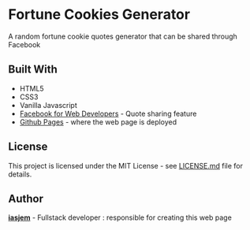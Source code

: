 # Fortune Cookies Generator

A random fortune cookie quotes generator that can be shared through Facebook


## Built With

- HTML5
- CSS3
- Vanilla Javascript
- [Facebook for Web Developers](https://developers.facebook.com/docs/web) - Quote sharing feature
- [Github Pages](https://pages.github.com/) - where the web page is deployed

## License

This project is licensed under the MIT License - see [LICENSE.md](https://github.com/iasjem/fortune-cookie-generator/blob/master/LICENSE.md) file for details.


## Author

[__iasjem__](https://github.com/iasjem) - Fullstack developer : responsible for creating this web page